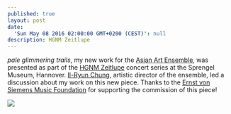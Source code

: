 ```yaml
---
published: true
layout: post
date:
  'Sun May 08 2016 02:00:00 GMT+0200 (CEST)': null
description: HGNM Zeitlupe
---
```



_pale glimmering trails_, my new work for the [Asian Art Ensemble](http://www.asianart-ensemble.com/german/Startseite.html), was presented as part of the [HGNM Zeitlupe](https://www.facebook.com/events/1717527895127803/) concert series at the Sprengel Museum, Hannover.  [Il-Ryun Chung](http://www.ilryunchung.com/de/Anfang.html), artistic director of the ensemble, led a discussion about my work on this new piece.  Thanks to the [Ernst von Siemens Music Foundation](http://www.evs-musikstiftung.ch/en/index.html) for supporting the commission of this piece!

![](https://app.box.com/representation/file_version_102074550246/image_2048_jpg/1.jpg?shared_name=f6v4mirohbti3g66ylj4i2eycum49p5o)
